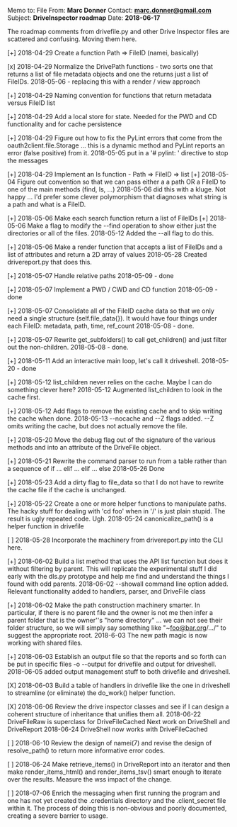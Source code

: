 Memo to: File
From: **Marc Donner**
Contact: **marc.donner@gmail.com**
Subject: **DriveInspector roadmap**
Date: **2018-06-17**

The roadmap comments from drivefile.py and other Drive Inspector
files are scattered and confusing.  Moving them here.

[+] 2018-04-29 Create a function Path => FileID (namei, basically)

[x] 2018-04-29 Normalize the DrivePath functions - two sorts
    one that returns a list of file metadata objects and one
    the returns just a list of FileIDs.
        2018-05-06 - replacing this with a render / view approach

[+] 2018-04-29 Naming convention for functions that return
    metadata versus FileID list

[+] 2018-04-29 Add a local store for state.  Needed for the
    PWD and CD functionality and for cache persistence

[+] 2018-04-29 Figure out how to fix the PyLint errors that come
    from the oauth2client.file.Storage ... this is a dynamic method
    and PyLint reports an error (false positive) from it.
        2018-05-05 put in a '# pylint: ' directive to stop the messages

[+] 2018-04-29 Implement an ls function - Path => FileID => list
[+] 2018-05-04 Figure out convention so that we can pass either a
    a path OR a FileID to one of the main methods (find, ls, ...)
        2018-05-06 did this with a kluge.  Not happy ... I'd prefer
        some clever polymorphism that diagnoses what string is a
        path and what is a FileID.

[+] 2018-05-06 Make each search function return a list of FileIDs
[+] 2018-05-06 Make a flag to modify the --find operation to show
    either just the directories or all of the files.
        2018-05-12 Added the --all flag to do this.

[+] 2018-05-06 Make a render function that accepts a list of FileIDs
    and a list of attributes and return a 2D array of values
        2018-05-28 Created drivereport.py that does this.

[+] 2018-05-07 Handle relative paths
        2018-05-09 - done

[+] 2018-05-07 Implement a PWD / CWD and CD function
        2018-05-09 - done

[+] 2018-05-07 Consolidate all of the FileID cache data so that
    we only need a single structure (self.file_data{}).  It would
    have four things under each FileID: metadata, path, time, ref_count
        2018-05-08 - done.

[+] 2018-05-07 Rewrite get_subfolders() to call get_children() and
    just filter out the non-children.
        2018-05-08 - done.

[+] 2018-05-11 Add an interactive main loop, let's call it driveshell.
        2018-05-20 - done

[+] 2018-05-12 list_children never relies on the cache.  Maybe I can
    do something clever here?
        2018-05-12 Augmented list_children to look in the cache first.

[+] 2018-05-12 Add flags to remove the existing cache and to skip
    writing the cache when done.
        2018-05-13 --nocache and --Z flags added.  --Z omits writing the
        cache, but does not actually remove the file.

[+] 2018-05-20 Move the debug flag out of the signature of the
    various methods and into an attribute of the DriveFile object.

[+] 2018-05-21 Rewrite the command parser to run from a table rather
    than a sequence of if ... elif ... elif ... else
        2018-05-26 Done

[+] 2018-05-23 Add a dirty flag to file_data so that I do not have
    to rewrite the cache file if the cache is unchanged.

[+] 2018-05-22 Create a one or more helper functions to manipulate
    paths.  The hacky stuff for dealing with 'cd foo' when in '/'
    is just plain stupid.  The result is ugly repeated code.  Ugh.
        2018-05-24 canonicalize_path() is a helper function in drivefile

[ ] 2018-05-28 Incorporate the machinery from drivereport.py into the
    CLI here.

[+] 2018-06-02 Build a list method that uses the API list function but
    does it without filtering by parent.  This will replicate the
    experimental stuff I did early with the dls.py prototype and help
    me find and understand the things I found with odd parents.
        2018-06-02 --showall command line option added.  Relevant
        functionality added to handlers, parser, and DriveFile class

[+] 2018-06-02 Make the path construction machinery smarter.  In
    particular, if there is no parent file and the owner is not me
    then infer a parent folder that is the owner''s "home directory"
    ... we can not see their folder structure, so we will simply say
    something like "~foo@bar.org/.../" to suggest the appropriate
    root.
        2018-6-03 The new path magic is now working with shared files.

[+] 2018-06-03 Establish an output file so that the reports and
    so forth can be put in specific files -o --output for drivefile
    and output <path> for driveshell.
        2018-06-05 added output management stuff to both drivefile
        and driveshell.

[X] 2018-06-03 Build a table of handlers in drivefile like the one
    in driveshell to streamline (or eliminate) the do_work() helper
    function.

[X] 2018-06-06 Review the drive inspector classes and see if I can
    design a coherent structure of inheritance that unifies them
    all.
        2018-06-22 DriveFileRaw is superclass for DriveFileCached
                   Next work on DriveShell and DriveReport
        2018-06-24 DriveShell now works with DriveFileCached

[ ] 2018-06-10 Review the design of namei(7) and revise the design
    of resolve_path() to return more informative error
    codes.

[ ] 2018-06-24 Make retrieve_items() in DriveReport into an iterator
    and then make render_items_html() and render_items_tsv()
    smart enough to iterate over the results.  Measure the
    wss impact of the change.

[ ] 2018-07-06 Enrich the messaging when first running the program
    and one has not yet created the .credentials directory and the
    .client_secret file within it.  The process of doing this is
    non-obvious and poorly documented, creating a severe barrier to usage.
